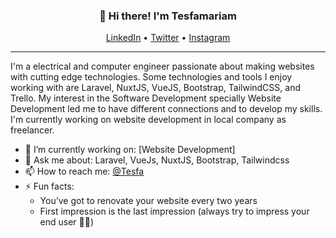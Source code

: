 
<h3 align="center">👋 Hi there! I'm Tesfamariam</h3>
<p align="center">
  <a href="https://www.linkedin.com/in/tesfamariam-teshome-4624581a0/"  target="_blank">LinkedIn</a> •
  <a href="https://twitter.com/TesfamariamTes4" target="_blank">Twitter</a> •
  <a href="https://www.instagram.com/tesfa_1216/" target="_blank">Instagram</a>
</p>

---
I'm a electrical and computer engineer passionate about making websites with cutting edge technologies. Some technologies and tools I enjoy working with are Laravel, NuxtJS, VueJS, Bootstrap, TailwindCSS, and Trello. My interest in the Software Development specially Website Development led me to have different connections and to develop my skills. I'm currently working on website development in local company as freelancer. 

- 🔭 I’m currently working on: [Website Development]
- 💬 Ask me about: Laravel, VueJs, NuxtJS, Bootstrap, Tailwindcss
- 📫 How to reach me: [@Tesfa](https://t.me/Usertm1216)
- ⚡ Fun facts: 
  - You’ve got to renovate your website every two years
  - First impression is the last impression (always try to impress your end user 👌🏽)
